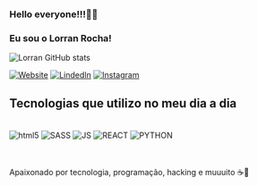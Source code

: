 ### Hello everyone!!!🐇🎩
### Eu sou o Lorran Rocha!

![Lorran GitHub stats](https://github-readme-stats.vercel.app/api?username=LorranRocha&show_icons=true&theme=dracula)

[![Website](https://img.shields.io/badge/website-000000?style=for-the-badge&logo=About.me&logoColor=white)](https://www.lorranrocha.com/)
[![LindedIn](https://img.shields.io/badge/LinkedIn-0077B5?style=for-the-badge&logo=linkedin&logoColor=white)](https://www.linkedin.com/in/lorran-rocha-dos-santos-b4b1aa172/)
[![Instagram](https://img.shields.io/badge/Instagram-E4405F?style=for-the-badge&logo=instagram&logoColor=white)](https://www.instagram.com/lrswebsites)

## Tecnologias que utilizo no meu dia a dia

<div style="display: inline_block"><br/>
    <img align="center" alt="html5" src="https://img.shields.io/badge/HTML5-E34F26?style=for-the-badge&logo=html5&logoColor=white">
    <img align="center" alt="SASS" src="https://img.shields.io/badge/Sass-CC6699?style=for-the-badge&logo=sass&logoColor=whitee">
    <img align="center" alt="JS" src="https://img.shields.io/badge/JavaScript-F7DF1E?style=for-the-badge&logo=javascript&logoColor=black">
    <img align="center" alt="REACT" src="https://img.shields.io/badge/React-20232A?style=for-the-badge&logo=react&logoColor=61DAFB">
    <img align="center" alt="PYTHON" src="https://img.shields.io/badge/Python-3776AB?style=for-the-badge&logo=python&logoColor=white">
</div><br/><br/>

Apaixonado por tecnologia, programação, hacking e muuuito ☕💖
